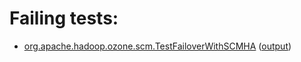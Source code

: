 # Failing tests: 

 * [org.apache.hadoop.ozone.scm.TestFailoverWithSCMHA](hadoop-ozone/integration-test/org.apache.hadoop.ozone.scm.TestFailoverWithSCMHA.txt) ([output](hadoop-ozone/integration-test/org.apache.hadoop.ozone.scm.TestFailoverWithSCMHA-output.txt))
